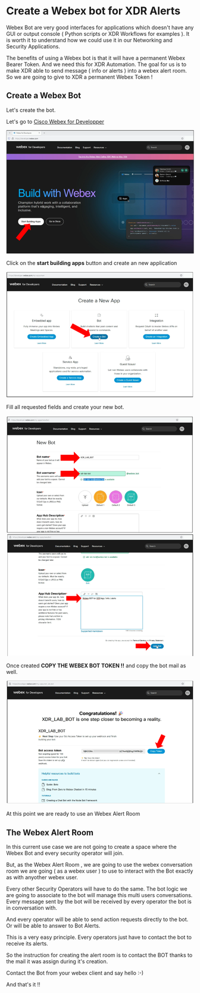 # Create a Webex bot for XDR Alerts

Webex  Bot are very good interfaces for applications which doesn't have any GUI or output console ( Python scripts or XDR Workflows for examples ). It is worth it to understand how we could use it in our Networking and Security Applications.

The benefits of using a Webex bot is that it will have a permanent Webex Bearer Token. And we need this for XDR Automation.
The goal for us is to make XDR able to send message ( info or alerts ) into a webex alert room. So we are  going to give to XDR a permanent Webex Token !

## Create a Webex Bot

Let's create the bot.

Let's go to [Cisco Webex for Developper]('https://developer.webex.com/my-apps')

 ![](img/webex_team_bot-1.png)

Click on the **start building apps** button and create an new application

![](img/webex_team_bot-2.png)

Fill all requested fields and create your new bot.

![](img/webex_team_bot-3.png)
![](img/webex_team_bot-3a.png)

Once created **COPY THE WEBEX BOT TOKEN !!**  and copy the bot mail as well.

![](img/webex_team_bot-4.png)

At this point we are ready to use an Webex Alert Room 

## The Webex Alert Room

In this current use case we are not going to create a space where the Webex Bot and every security operator will join. 

But, as the Webex Alert Room , we are going to use the webex conversation room we are going ( as a webex user ) to use to interact with the Bot exactly as with anyother webex user.

Every other Security Operators will have to do the same. The bot logic we are going to associate to the bot will manage this multi users conversations. Every message sent by the bot will be received by every operator the bot is in conversation with.

And every operator will be able to send action requests directly to the bot. Or will be able to answer to Bot Alerts.

This is a very easy principle. Every operators just have to contact the bot to receive its alerts. 

So the instruction for creating the alert room is to contact the BOT thanks to the mail it was assign during it's creation. 

Contact the Bot from your webex client and say hello :-)

And that's it !!
